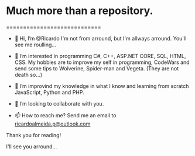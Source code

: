 # Much more than a repository.
============================
- 👋 Hi, I’m @Ricardo
I'm not from arround, but I'm allways arround. You'll see me roulling...

- 👀 I’m interested in programming C#, C++, ASP.NET CORE, SQL, HTML, CSS.
My hobbies are to improve my self in programming, CodeWars and send some tips to Wolverine, Spider-man and Vegeta. (They are not death so...)

- 🌱 I’m improvind my knowledge in what I know    and       learning from scratch JavaScript, Python and PHP.
- 💞️ I’m looking to collaborate with you.
- 📫 How to reach me? Send me an email to ricardoalmeida.p@outlook.com

Thank you for reading!

I'll  see you arround...
